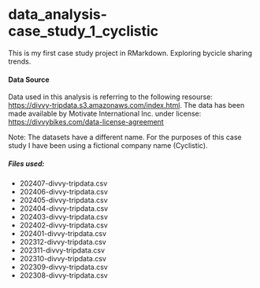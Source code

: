 # data_analysis-case_study_1_cyclistic
This is my first case study project in RMarkdown.  Exploring bycicle sharing trends.

#### Data Source
Data used in this analysis is referring to the following resourse: https://divvy-tripdata.s3.amazonaws.com/index.html.
The data has been made available by Motivate International Inc. under license: https://divvybikes.com/data-license-agreement 

Note: The datasets have a different name. For the purposes of this case study I have been using a fictional company name (Cyclistic).

##### Files used:

* 202407-divvy-tripdata.csv
* 202406-divvy-tripdata.csv
* 202405-divvy-tripdata.csv
* 202404-divvy-tripdata.csv
* 202403-divvy-tripdata.csv
* 202402-divvy-tripdata.csv
* 202401-divvy-tripdata.csv
* 202312-divvy-tripdata.csv
* 202311-divvy-tripdata.csv
* 202310-divvy-tripdata.csv
* 202309-divvy-tripdata.csv
* 202308-divvy-tripdata.csv
